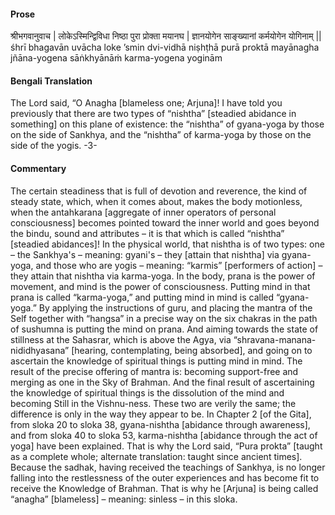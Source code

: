 #### Prose 

श्रीभगवानुवाच |
लोकेऽस्मिन्द्विविधा निष्ठा पुरा प्रोक्ता मयानघ |
ज्ञानयोगेन साङ्ख्यानां कर्मयोगेन योगिनाम् ||
śhrī bhagavān uvācha
loke ’smin dvi-vidhā niṣhṭhā purā proktā mayānagha
jñāna-yogena sāṅkhyānāṁ karma-yogena yoginām

 #### Bengali Translation 

The Lord said, “O Anagha [blameless one; Arjuna]! I have told you previously that there are two types of “nishtha” [steadied abidance in something] on this plane of existence: the “nishtha” of gyana-yoga by those on the side of Sankhya, and the “nishtha” of karma-yoga by those on the side of the yogis.  -3-

 #### Commentary 

The certain steadiness that is full of devotion and reverence, the kind of steady state, which, when it comes about, makes the body motionless, when the antahkarana [aggregate of inner operators of personal consciousness] becomes pointed toward the inner world and goes beyond the bindu, sound and attributes – it is that which is called “nishtha” [steadied abidances]! In the physical world, that nishtha is of two types: one – the Sankhya's – meaning: gyani's – they [attain that nishtha] via gyana-yoga, and those who are yogis – meaning: “karmis” [performers of action] – they attain that nishtha via karma-yoga. In the body, prana is the power of movement, and mind is the power of consciousness. Putting mind in that prana is called “karma-yoga,” and putting mind in mind is called “gyana-yoga.” By applying the instructions of guru, and placing the mantra of the Self together with “hangsa” in a precise way on the six chakras in the path of sushumna is putting the mind on prana. And aiming towards the state of stillness at the Sahasrar, which is above the Agya, via “shravana-manana-nididhyasana” [hearing, contemplating, being absorbed], and going on to ascertain the knowledge of spiritual things is putting mind in mind. The result of the precise offering of mantra is: becoming support-free and merging as one in the Sky of Brahman. And the final result of ascertaining the knowledge of spiritual things is the dissolution of the mind and becoming Still in the Vishnu-ness. These two are verily the same; the difference is only in the way they appear to be. In Chapter 2 [of the Gita], from sloka 20 to sloka 38,  gyana-nishtha [abidance through awareness], and from sloka 40 to sloka 53, karma-nishtha [abidance through the act of yoga] have been explained. That is why the Lord said, “Pura prokta” [taught as a complete whole; alternate translation: taught since ancient times]. Because the sadhak, having received the teachings of Sankhya, is no longer falling into the restlessness of the outer experiences and has become fit to receive the Knowledge of Brahman. That is why he [Arjuna] is being called “anagha” [blameless] – meaning: sinless – in this sloka.